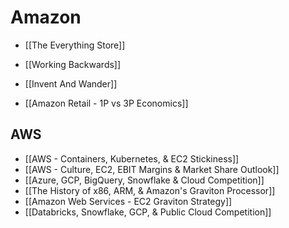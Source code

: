 # Amazon

- [[The Everything Store]]
- [[Working Backwards]]
- [[Invent And Wander]]


- [[Amazon Retail - 1P vs 3P Economics]]

## AWS

- [[AWS - Containers, Kubernetes, & EC2 Stickiness]]
- [[AWS - Culture, EC2, EBIT Margins & Market Share Outlook]]
- [[Azure, GCP, BigQuery, Snowflake & Cloud Competition]]
- [[The History of x86, ARM, & Amazon's Graviton Processor]]
- [[Amazon Web Services - EC2 Graviton Strategy]]
- [[Databricks, Snowflake, GCP, & Public Cloud Competition]]